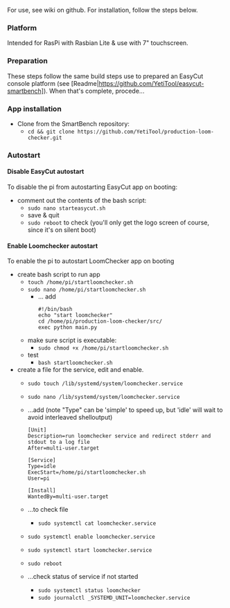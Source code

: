 For use, see wiki on github.
For installation, follow the steps below.

### Platform

Intended for RasPi with Rasbian Lite & use with 7" touchscreen.

### Preparation

These steps follow the same build steps use to prepared an EasyCut console platform (see [Readme|https://github.com/YetiTool/easycut-smartbench]). When that's complete, procede...

### App installation

* Clone from the SmartBench repository:
  * `cd && git clone https://github.com/YetiTool/production-loom-checker.git`

### Autostart

#### Disable EasyCut autostart

To disable the pi from autostarting EasyCut app on booting:
* comment out the contents of the bash script:
  * `sudo nano starteasycut.sh` 
  * save & quit
  * `sudo reboot` to check (you'll only get the logo screen of course, since it's on silent boot)

#### Enable Loomchecker autostart

To enable the pi to autostart LoomChecker app on booting
* create bash script to run app
  * `touch /home/pi/startloomchecker.sh`
  * `sudo nano /home/pi/startloomchecker.sh`
    *  ... add
       ```
       #!/bin/bash
       echo "start loomchecker"
       cd /home/pi/production-loom-checker/src/
       exec python main.py
       ```
  * make sure script is executable:
    * `sudo chmod +x /home/pi/startloomchecker.sh`
  * test
    * `bash startloomchecker.sh`
* create a file for the service, edit and enable.
  * `sudo touch /lib/systemd/system/loomchecker.service`
  * `sudo nano /lib/systemd/system/loomchecker.service`
  * ...add (note "Type" can be 'simple' to speed up, but 'idle' will wait to avoid interleaved shelloutput)
    ```
    [Unit]
    Description=run loomchecker service and redirect stderr and stdout to a log file
    After=multi-user.target

    [Service]
    Type=idle
    ExecStart=/home/pi/startloomchecker.sh
    User=pi

    [Install]
    WantedBy=multi-user.target
    ```
  * ...to check file
    * `sudo systemctl cat loomchecker.service`

  * `sudo systemctl enable loomchecker.service`
  * `sudo systemctl start loomchecker.service`
  * `sudo reboot`
  * ...check status of service if not started
    * `sudo systemctl status loomchecker`
    * `sudo journalctl _SYSTEMD_UNIT=loomchecker.service`
